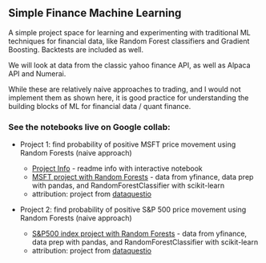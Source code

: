 ## Simple Finance Machine Learning

A simple project space for learning and experimenting with traditional ML 
techniques for financial data, like Random Forest classifiers and Gradient 
Boosting. Backtests are included as well.

We will look at data from the classic yahoo finance API, as well as Alpaca API
and Numerai. 

While these are relatively naive approaches to trading, and I would not implement them as shown here, it is good practice for understanding the building blocks of ML for financial data / quant finance.


### See the notebooks live on Google collab:

* Project 1: find probability of positive MSFT price movement using Random Forests (naive approach)

    - [Project Info](https://colab.research.google.com/github/julianbolts/simple-finance-ml/blob/main/p1_msft/sfm_p1_msft_info.ipynb) - readme info with interactive notebook
    - [MSFT project with Random Forests](https://colab.research.google.com/github/julianbolts/simple-finance-ml/blob/main/p1_msft/sfm_p1_msft_project.ipynb) - data from yfinance, data prep with pandas, and RandomForestClassifier with scikit-learn
    - attribution: project from [dataquestio](https://github.com/dataquestio/project-walkthroughs)

* Project 2: find probability of positive S&P 500 price movement using Random Forests (naive approach)

    - [S&P500 index project with Random Forests](https://colab.research.google.com/github/julianbolts/simple-finance-ml/blob/main/p2_sp500/sfm_p2_sp500_project.ipynb) - data from yfinance, data prep with pandas, and RandomForestClassifier with scikit-learn
    - attribution: project from [dataquestio](https://github.com/dataquestio/project-walkthroughs)
